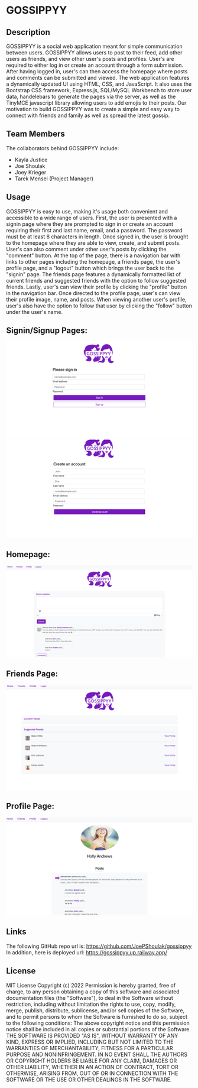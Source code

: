 # GOSSIPPYY
## Description
GOSSIPPYY is a social web application meant for simple communication between users. GOSSIPPYY allows users to post to their feed, add other users as friends, and view other user's posts and profiles. User's are required to either log in or create an account through a form submission. After having logged in, user's can then access the homepage where posts and comments can be submitted and viewed.
The web application features a dynamically updated UI using HTML, CSS, and JavaScript. It also uses the Bootstrap CSS framework, Express.js, SQL/MySQL Workbench to store user data, handelebars to generate the pages via the server, as well as the TinyMCE javascript library allowing users to add emojis to their posts.
Our motivation to build GOSSIPPYY was to create a simple and easy way to connect with friends and family as well as spread the latest gossip.
## Team Members
The collaborators behind GOSSIPPYY include:
* Kayla Justice
* Joe Shoulak
* Joey Krieger
* Tarek Mensei (Project Manager)
## Usage
GOSSIPPYY is easy to use, making it's usage both convenient and accessible to a wide range of users.
First, the user is presented with a signin page where they are prompted to sign in or create an account requiring their first and last name, email, and a password. The password must be at least 8 characters in length.
Once signed in, the user is brought to the homepage where they are able to view, create, and submit posts. User's can also comment under other user's posts by clicking the "comment" button. At the top of the page, there is a navigation bar with links to other pages including the homepage, a friends page, the user's profile page, and a "logout" button which brings the user back to the "signin" page.
The friends page features a dynamically formatted list of current friends and suggested friends with the option to follow suggested friends.
Lastly, user's can view their profile by clicking the "profile" button in the navigation bar. Once directed to the profile page, user's can view their profile image, name, and posts. When viewing another user's profile, user's also have the option to follow that user by clicking the "follow" button under the user's name.
## Signin/Signup Pages:
![GOSSIPPYY](./public/images/Screen%20Shot%202022-11-01%20at%2012.59.51%20PM.png)
![GOSSIPPYY](./public/images/Screen%20Shot%202022-11-01%20at%201.00.33%20PM.png)
## Homepage:
![GOSSIPPYY](./public/images/Screen%20Shot%202022-11-01%20at%202.36.25%20PM.png)
## Friends Page:
![GOSSIPPYY](./public/images/Screen%20Shot%202022-11-01%20at%202.37.36%20PM.png)
## Profile Page:
![GOSSIPPYY](./public/images/Screen%20Shot%202022-11-01%20at%202.02.29%20PM.png)
## Links
The following GitHub repo url is:
https://github.com/JoePShoulak/gossippyy  
In addition, here is deployed url:
https://gossippyy.up.railway.app/
## License
MIT License
Copyright (c) 2022
Permission is hereby granted, free of charge, to any person obtaining a copy
of this software and associated documentation files (the "Software"), to deal
in the Software without restriction, including without limitation the rights
to use, copy, modify, merge, publish, distribute, sublicense, and/or sell
copies of the Software, and to permit persons to whom the Software is
furnished to do so, subject to the following conditions:
The above copyright notice and this permission notice shall be included in all
copies or substantial portions of the Software.
THE SOFTWARE IS PROVIDED "AS IS", WITHOUT WARRANTY OF ANY KIND, EXPRESS OR
IMPLIED, INCLUDING BUT NOT LIMITED TO THE WARRANTIES OF MERCHANTABILITY,
FITNESS FOR A PARTICULAR PURPOSE AND NONINFRINGEMENT. IN NO EVENT SHALL THE
AUTHORS OR COPYRIGHT HOLDERS BE LIABLE FOR ANY CLAIM, DAMAGES OR OTHER
LIABILITY, WHETHER IN AN ACTION OF CONTRACT, TORT OR OTHERWISE, ARISING FROM,
OUT OF OR IN CONNECTION WITH THE SOFTWARE OR THE USE OR OTHER DEALINGS IN THE
SOFTWARE.
